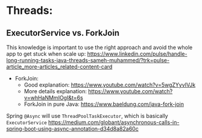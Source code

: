 # Threads:
## ExecutorService vs. ForkJoin
This knowledge is important to use the right approach and avoid the whole app to get stuck when scale up:
https://www.linkedin.com/pulse/handle-long-running-tasks-java-threads-sameh-muhammed/?trk=pulse-article_more-articles_related-content-card
- ForkJoin:
  - Good explanation: https://www.youtube.com/watch?v=5wgZYyvIVJk 
  - More details explanation: https://www.youtube.com/watch?v=whHaNMmIOgI&t=6s
  - ForkJoin in pure Java: https://www.baeldung.com/java-fork-join

  
Spring `@Async` will use `ThreadPoolTaskExecutor`, which is basically `ExecutorService`
https://medium.com/globant/asynchronous-calls-in-spring-boot-using-async-annotation-d34d8a82a60c